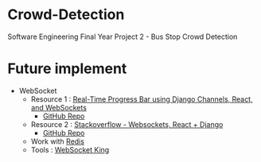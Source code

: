 # Crowd-Detection
Software Engineering Final Year Project 2 - Bus Stop Crowd Detection

# Future implement
- WebSocket
    - Resource 1 : [Real-Time Progress Bar using Django Channels, React, and WebSockets](https://medium.com/@martindegesus1/real-time-progress-bar-using-django-channels-react-and-websockets-7845342418d6)
        - [GitHub Repo](https://github.com/martindegesus/django-channels-progress-bar/tree/main/progressbar/progressbar)
    - Resource 2 : [Stackoverflow - Websockets, React + Django](https://stackoverflow.com/questions/71506466/websockets-react-django)
        - [GitHub Repo](https://github.com/pplonski/simple-tasks/blob/master/backend/server/server/settings.py)
    - Work with [Redis](https://redis.io/docs/latest/operate/oss_and_stack/install/)
    - Tools : [WebSocket King](https://websocketking.com/) 
